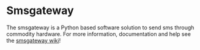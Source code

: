 # Smsgateway

The smsgateway is a Python based software solution to send sms through commodity hardware. For more information, documentation and help see the [smsgateway wiki](https://github.com/n0r1sk/smsgateway/wiki)!


